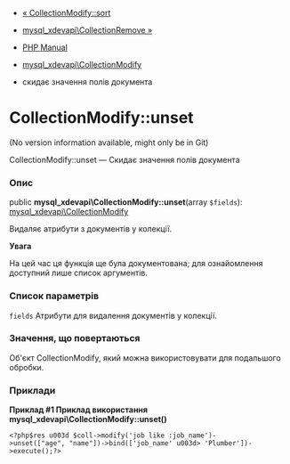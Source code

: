 - [« CollectionModify::sort](mysql-xdevapi-collectionmodify.sort.md)
- [mysql_xdevapi\CollectionRemove
»](class.mysql-xdevapi-collectionremove.md)

- [PHP Manual](index.md)
- [mysql_xdevapi\CollectionModify](class.mysql-xdevapi-collectionmodify.md)
- скидає значення полів документа

# CollectionModify::unset

(No version information available, might only be in Git)

CollectionModify::unset — Скидає значення полів документа

### Опис

public **mysql_xdevapi\CollectionModify::unset**(array `$fields`):
[mysql_xdevapi\CollectionModify](class.mysql-xdevapi-collectionmodify.md)

Видаляє атрибути з документів у колекції.

**Увага**

На цей час ця функція ще була документована; для
ознайомлення доступний лише список аргументів.

### Список параметрів

`fields`
Атрибути для видалення документів у колекції.

### Значення, що повертаються

Об'єкт CollectionModify, який можна використовувати для подальшого
обробки.

### Приклади

**Приклад #1 Приклад використання
**mysql_xdevapi\CollectionModify::unset()****

` <?php$res u003d $coll->modify('job like :job_name')->unset(["age", "name"])->bind(['job_name' u003d> 'Plumber'])- >execute();?> `
